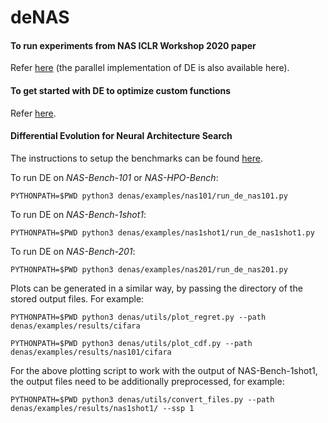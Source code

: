 # deNAS

#### To run experiments from NAS ICLR Workshop 2020 paper

Refer [here](https://github.com/automl/DE-NAS/tree/nas_workshop/denas/examples) (the parallel implementation of DE is also available here).

#### To get started with DE to optimize custom functions

Refer [here](https://github.com/automl/DE-NAS/blob/master/getting_started_with_de.ipynb).

#### Differential Evolution for Neural Architecture Search

The instructions to setup the benchmarks can be found 
[here](https://github.com/automl/DE-NAS/blob/master/denas/examples/README.md).


To run DE on _NAS-Bench-101_ or _NAS-HPO-Bench_:

`PYTHONPATH=$PWD python3 denas/examples/nas101/run_de_nas101.py`


To run DE on _NAS-Bench-1shot1_:

`PYTHONPATH=$PWD python3 denas/examples/nas1shot1/run_de_nas1shot1.py`


To run DE on _NAS-Bench-201_:

`PYTHONPATH=$PWD python3 denas/examples/nas201/run_de_nas201.py`


Plots can be generated in a similar way, by passing the directory of the stored output files. For example:

`PYTHONPATH=$PWD python3 denas/utils/plot_regret.py --path denas/examples/results/cifara`

`PYTHONPATH=$PWD python3 denas/utils/plot_cdf.py --path denas/examples/results/nas101/cifara`

For the above plotting script to work with the output of NAS-Bench-1shot1, the output files need to be additionally preprocessed, for example:

`PYTHONPATH=$PWD python3 denas/utils/convert_files.py --path denas/examples/results/nas1shot1/ --ssp 1`
